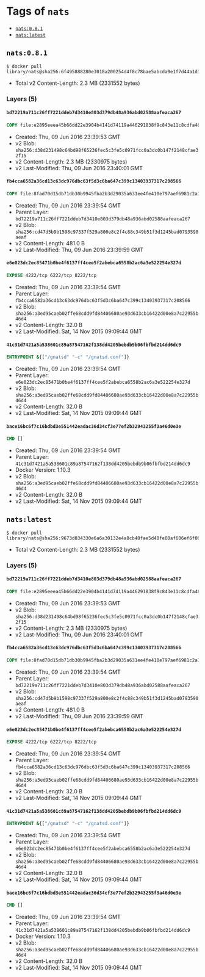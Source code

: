 <!-- THIS FILE IS GENERATED VIA '.template-helpers/generate-tag-details.pl' -->

# Tags of `nats`

-	[`nats:0.8.1`](#nats081)
-	[`nats:latest`](#natslatest)

## `nats:0.8.1`

```console
$ docker pull library/nats@sha256:6f495888280e3018a200254d4f8c78bae5abcda9e1f7d44a1d3f5fe9b0ce1ee3
```

-	Total v2 Content-Length: 2.3 MB (2331552 bytes)

### Layers (5)

#### `bd72219a711c26ff7221ddeb7d3410e803d379db48a936abd02588aafeaca267`

```dockerfile
COPY file:e2895eeea45b66dd22e3904b4141d74119a446291838f9c843e11c8cdfa486fa in /gnatsd
```

-	Created: Thu, 09 Jun 2016 23:39:53 GMT
-	v2 Blob: `sha256:d38d231498c64bd98f65236fec5c3fe5c0971fcc0a3dc0b147f2148cfae32f15`
-	v2 Content-Length: 2.3 MB (2330975 bytes)
-	v2 Last-Modified: Thu, 09 Jun 2016 23:40:01 GMT

#### `fb4cca6582a36cd13c63dc976dbc63f5d3c6ba647c399c13403937317c208566`

```dockerfile
COPY file:8fad70d15db71db30b9945fba2b3d29035a631ee4fe410e797aef6981c2a1879 in /gnatsd.conf
```

-	Created: Thu, 09 Jun 2016 23:39:54 GMT
-	Parent Layer: `bd72219a711c26ff7221ddeb7d3410e803d379db48a936abd02588aafeaca267`
-	v2 Blob: `sha256:cd47d5b9b1598c97337f529a800e8c2f4c88c349b51f3d1245bad0793590aeaf`
-	v2 Content-Length: 481.0 B
-	v2 Last-Modified: Thu, 09 Jun 2016 23:39:59 GMT

#### `e6e023dc2ec85471b0be4f6137ff4cee5f2abebca6558b2ac6a3e522254e327d`

```dockerfile
EXPOSE 4222/tcp 6222/tcp 8222/tcp
```

-	Created: Thu, 09 Jun 2016 23:39:54 GMT
-	Parent Layer: `fb4cca6582a36cd13c63dc976dbc63f5d3c6ba647c399c13403937317c208566`
-	v2 Blob: `sha256:a3ed95caeb02ffe68cdd9fd84406680ae93d633cb16422d00e8a7c22955b46d4`
-	v2 Content-Length: 32.0 B
-	v2 Last-Modified: Sat, 14 Nov 2015 09:09:44 GMT

#### `41c31d7421a5a538601c89a87547162f138dd4205bebdb9b06fbfbd214dd6dc9`

```dockerfile
ENTRYPOINT &{["/gnatsd" "-c" "/gnatsd.conf"]}
```

-	Created: Thu, 09 Jun 2016 23:39:54 GMT
-	Parent Layer: `e6e023dc2ec85471b0be4f6137ff4cee5f2abebca6558b2ac6a3e522254e327d`
-	v2 Blob: `sha256:a3ed95caeb02ffe68cdd9fd84406680ae93d633cb16422d00e8a7c22955b46d4`
-	v2 Content-Length: 32.0 B
-	v2 Last-Modified: Sat, 14 Nov 2015 09:09:44 GMT

#### `bace16bc6f7c16bdbd3e551442eadac36d34cf3e77ef2b32943255f3a46d0e3e`

```dockerfile
CMD []
```

-	Created: Thu, 09 Jun 2016 23:39:54 GMT
-	Parent Layer: `41c31d7421a5a538601c89a87547162f138dd4205bebdb9b06fbfbd214dd6dc9`
-	Docker Version: 1.10.3
-	v2 Blob: `sha256:a3ed95caeb02ffe68cdd9fd84406680ae93d633cb16422d00e8a7c22955b46d4`
-	v2 Content-Length: 32.0 B
-	v2 Last-Modified: Sat, 14 Nov 2015 09:09:44 GMT

## `nats:latest`

```console
$ docker pull library/nats@sha256:9673d034330e6a6a30132e4a8cb40fae5d40fe08af606ef6f068e85c15e064a4
```

-	Total v2 Content-Length: 2.3 MB (2331552 bytes)

### Layers (5)

#### `bd72219a711c26ff7221ddeb7d3410e803d379db48a936abd02588aafeaca267`

```dockerfile
COPY file:e2895eeea45b66dd22e3904b4141d74119a446291838f9c843e11c8cdfa486fa in /gnatsd
```

-	Created: Thu, 09 Jun 2016 23:39:53 GMT
-	v2 Blob: `sha256:d38d231498c64bd98f65236fec5c3fe5c0971fcc0a3dc0b147f2148cfae32f15`
-	v2 Content-Length: 2.3 MB (2330975 bytes)
-	v2 Last-Modified: Thu, 09 Jun 2016 23:40:01 GMT

#### `fb4cca6582a36cd13c63dc976dbc63f5d3c6ba647c399c13403937317c208566`

```dockerfile
COPY file:8fad70d15db71db30b9945fba2b3d29035a631ee4fe410e797aef6981c2a1879 in /gnatsd.conf
```

-	Created: Thu, 09 Jun 2016 23:39:54 GMT
-	Parent Layer: `bd72219a711c26ff7221ddeb7d3410e803d379db48a936abd02588aafeaca267`
-	v2 Blob: `sha256:cd47d5b9b1598c97337f529a800e8c2f4c88c349b51f3d1245bad0793590aeaf`
-	v2 Content-Length: 481.0 B
-	v2 Last-Modified: Thu, 09 Jun 2016 23:39:59 GMT

#### `e6e023dc2ec85471b0be4f6137ff4cee5f2abebca6558b2ac6a3e522254e327d`

```dockerfile
EXPOSE 4222/tcp 6222/tcp 8222/tcp
```

-	Created: Thu, 09 Jun 2016 23:39:54 GMT
-	Parent Layer: `fb4cca6582a36cd13c63dc976dbc63f5d3c6ba647c399c13403937317c208566`
-	v2 Blob: `sha256:a3ed95caeb02ffe68cdd9fd84406680ae93d633cb16422d00e8a7c22955b46d4`
-	v2 Content-Length: 32.0 B
-	v2 Last-Modified: Sat, 14 Nov 2015 09:09:44 GMT

#### `41c31d7421a5a538601c89a87547162f138dd4205bebdb9b06fbfbd214dd6dc9`

```dockerfile
ENTRYPOINT &{["/gnatsd" "-c" "/gnatsd.conf"]}
```

-	Created: Thu, 09 Jun 2016 23:39:54 GMT
-	Parent Layer: `e6e023dc2ec85471b0be4f6137ff4cee5f2abebca6558b2ac6a3e522254e327d`
-	v2 Blob: `sha256:a3ed95caeb02ffe68cdd9fd84406680ae93d633cb16422d00e8a7c22955b46d4`
-	v2 Content-Length: 32.0 B
-	v2 Last-Modified: Sat, 14 Nov 2015 09:09:44 GMT

#### `bace16bc6f7c16bdbd3e551442eadac36d34cf3e77ef2b32943255f3a46d0e3e`

```dockerfile
CMD []
```

-	Created: Thu, 09 Jun 2016 23:39:54 GMT
-	Parent Layer: `41c31d7421a5a538601c89a87547162f138dd4205bebdb9b06fbfbd214dd6dc9`
-	Docker Version: 1.10.3
-	v2 Blob: `sha256:a3ed95caeb02ffe68cdd9fd84406680ae93d633cb16422d00e8a7c22955b46d4`
-	v2 Content-Length: 32.0 B
-	v2 Last-Modified: Sat, 14 Nov 2015 09:09:44 GMT
